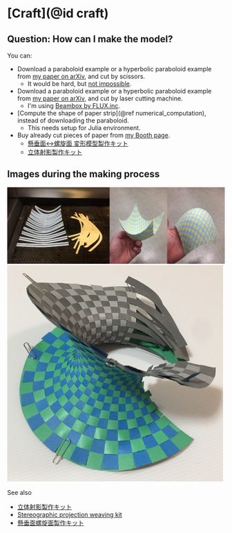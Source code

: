 # [Craft](@id craft)

## Question: How can I make the model?
You can:
* Download a paraboloid example or a hyperbolic paraboloid example from [my paper on arXiv](https://arxiv.org/abs/2211.06372), and cut by scissors.
    * It would be hard, but [not impossible](https://hyrodium.tumblr.com/post/178719972384).
* Download a paraboloid example or a hyperbolic paraboloid example from [my paper on arXiv](https://arxiv.org/abs/2211.06372), and cut by laser cutting machine.
    * I'm using [Beambox by FLUX.inc](https://flux3dp.com/beambox/).
* [Compute the shape of paper strip](@ref numerical_computation), instead of downloading the paraboloid.
    * This needs setup for Julia environment.
* Buy already cut pieces of paper from [my Booth page](https://hyrodium.booth.pm/).
    * [懸垂面↔螺旋面 変形模型製作キット](https://hyrodium.booth.pm/items/5046306)
    * [立体射影製作キット](https://hyrodium.booth.pm/items/5046218)

## Images during the making process

![](img/assembling.png)
![](img/craft.png)

See also

- [立体射影製作キット](https://hackmd.io/@hyrodium/HJsIPNKqo)
- [Stereographic projection weaving kit](https://hackmd.io/@hyrodium/H1epn1rRj)
- [懸垂面螺旋面製作キット](https://hackmd.io/@hyrodium/Hy4D5r633)
